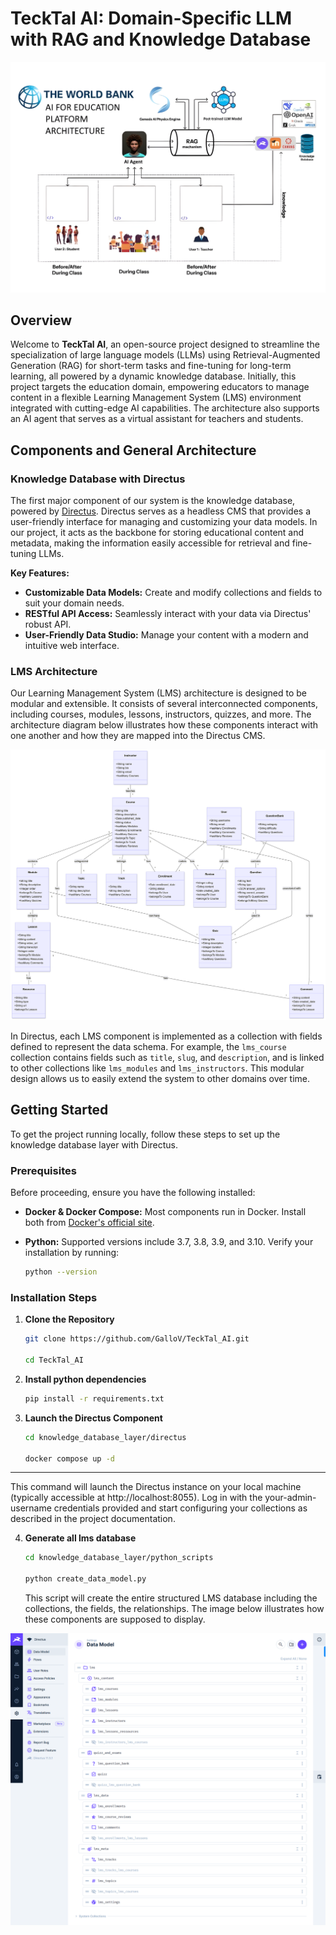 # TeckTal AI: Domain-Specific LLM with RAG and Knowledge Database
![LMS architecture in directus](./assets/img/tecktalAi.jpeg)
## Overview

Welcome to **TeckTal AI**, an open-source project designed to streamline the specialization of large language models (LLMs) using Retrieval-Augmented Generation (RAG) for short-term tasks and fine-tuning for long-term learning, all powered by a dynamic knowledge database. 
Initially, this project targets the education domain, empowering educators to manage content in a flexible Learning Management System (LMS) environment integrated with cutting-edge AI capabilities. The architecture also supports an AI agent that serves as a virtual assistant for teachers and students.

## Components and General Architecture

### Knowledge Database with Directus

The first major component of our system is the knowledge database, powered by [Directus](https://directus.io/). Directus serves as a headless CMS that provides a user-friendly interface for managing and customizing your data models. In our project, it acts as the backbone for storing educational content and metadata, making the information easily accessible for retrieval and fine-tuning LLMs.

**Key Features:**
- **Customizable Data Models:** Create and modify collections and fields to suit your domain needs.
- **RESTful API Access:** Seamlessly interact with your data via Directus' robust API.
- **User-Friendly Data Studio:** Manage your content with a modern and intuitive web interface.

### LMS Architecture

Our Learning Management System (LMS) architecture is designed to be modular and extensible. It consists of several interconnected components, including courses, modules, lessons, instructors, quizzes, and more. The architecture diagram below illustrates how these components interact with one another and how they are mapped into the Directus CMS.



   ![LMS architecture in directus](./assets/img/lms_class_diagram1.png)



In Directus, each LMS component is implemented as a collection with fields defined to represent the data schema. For example, the `lms_course` collection contains fields such as `title`, `slug`, and `description`, and is linked to other collections like `lms_modules` and `lms_instructors`. This modular design allows us to easily extend the system to other domains over time.

## Getting Started

To get the project running locally, follow these steps to set up the knowledge database layer with Directus.

### Prerequisites

Before proceeding, ensure you have the following installed:
- **Docker & Docker Compose:** Most components run in Docker. Install both from [Docker's official site](https://www.docker.com/).
  
- **Python:** Supported versions include 3.7, 3.8, 3.9, and 3.10. Verify your installation by running:
  ```bash
  python --version
  ```

### Installation Steps

1. **Clone the Repository**
   ```bash
   git clone https://github.com/GalloV/TeckTal_AI.git
   
   cd TeckTal_AI
   ```
2. **Install python dependencies**
    ```bash
    pip install -r requirements.txt
    ```
3. **Launch the Directus Component**
   ```bash
   cd knowledge_database_layer/directus
   
   docker compose up -d
   ```
****
   This command will launch the Directus instance on your local machine (typically accessible at http://localhost:8055). Log in with the your-admin-username credentials provided and start configuring your collections as described in the project documentation.

4. **Generate all lms database**
   ```bash
   cd knowledge_database_layer/python_scripts
   
   python create_data_model.py
   ```

   This script will create the entire structured LMS database including the collections, the fields, the relationships.
   The image below illustrates how these components are supposed to display.
   


![LMS architecture in directus](./assets/img/data_model_directus.png)
